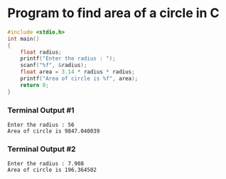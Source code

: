 # Program to find area of a circle in C

```c
#include <stdio.h>
int main()
{
    float radius;
    printf("Enter the radius : ");
    scanf("%f", &radius);
    float area = 3.14 * radius * radius;
    printf("Area of circle is %f", area);
    return 0;
}
```
### Terminal Output #1
```
Enter the radius : 56
Area of circle is 9847.040039
```
### Terminal Output #2
```
Enter the radius : 7.908
Area of circle is 196.364502
```









